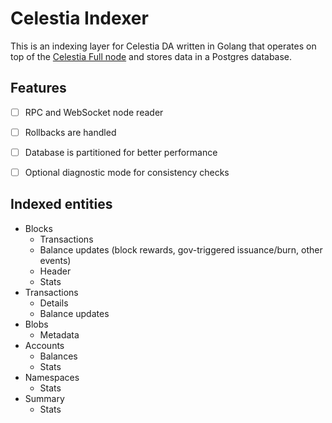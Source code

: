 # Celestia Indexer #

This is an indexing layer for Celestia DA written in Golang that operates on top of the [Celestia Full node](https://docs.celestia.org/nodes/consensus-full-node/) and stores data in a Postgres database.


## Features ##

- [ ] RPC and WebSocket node reader
- [ ] Rollbacks are handled
- [ ] Database is partitioned for better performance
- [ ] Optional diagnostic mode for consistency checks


## Indexed entities ##

- Blocks
    - Transactions 
    - Balance updates (block rewards, gov-triggered issuance/burn, other events)
    - Header
    - Stats
- Transactions
    - Details
    - Balance updates
- Blobs
    - Metadata
- Accounts
    - Balances
    - Stats
- Namespaces
    - Stats
- Summary
    - Stats
